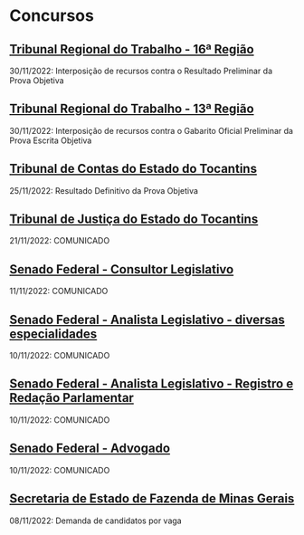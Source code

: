 # Concursos

## [Tribunal Regional do Trabalho - 16ª Região](./trt16/)
30/11/2022: Interposição de recursos contra o Resultado Preliminar da Prova Objetiva

## [Tribunal Regional do Trabalho - 13ª Região](./trt13/)
30/11/2022: Interposição de recursos contra o Gabarito Oficial Preliminar da Prova Escrita Objetiva

## [Tribunal de Contas do Estado do Tocantins](./tceto22/)
25/11/2022: Resultado Definitivo da Prova Objetiva

## [Tribunal de Justiça do Estado do Tocantins](./tjto22/)
21/11/2022: COMUNICADO

## [Senado Federal - Consultor Legislativo](./senado22-4/)
11/11/2022: COMUNICADO

## [Senado Federal - Analista Legislativo - diversas especialidades](./senado22-1/)
10/11/2022: COMUNICADO

## [Senado Federal - Analista Legislativo - Registro e Redação Parlamentar](./senado22-2/)
10/11/2022: COMUNICADO

## [Senado Federal - Advogado](./senado22-3/)
10/11/2022: COMUNICADO

## [Secretaria de Estado de Fazenda de Minas Gerais](./sefmg22/)
08/11/2022: Demanda de candidatos por vaga
